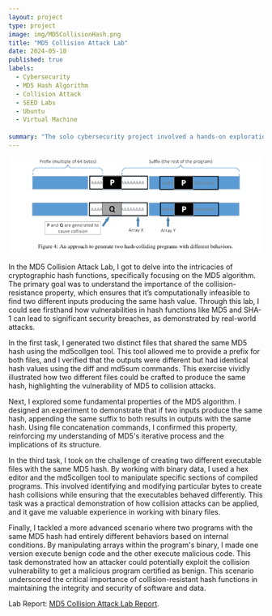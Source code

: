 ```yaml
---
layout: project
type: project
image: img/MD5CollisionHash.png
title: "MD5 Collision Attack Lab"
date: 2024-05-10
published: true
labels:
  - Cybersecurity
  - MD5 Hash Algorithm
  - Collision Attack
  - SEED Labs
  - Ubuntu
  - Virtual Machine

summary: "The solo cybersecurity project involved a hands-on exploration of MD5 collision attacks, including generating hash collisions, understanding the properties of the MD5 algorithm, and creating executable files with identical hashes but different behaviors. This comprehensive learning experience reinforced the importance of adaptability and continuous learning in the dynamic field of cybersecurity."
---
```


<img class="img-fluid" src="../img/Screenshot%202024-05-20%20133427.png">

In the MD5 Collision Attack Lab, I got to delve into the intricacies of cryptographic hash functions, specifically focusing on the MD5 algorithm. The primary goal was to understand the importance of the collision-resistance property, which ensures that it’s computationally infeasible to find two different inputs producing the same hash value. Through this lab, I could see firsthand how vulnerabilities in hash functions like MD5 and SHA-1 can lead to significant security breaches, as demonstrated by real-world attacks.

In the first task, I generated two distinct files that shared the same MD5 hash using the md5collgen tool. This tool allowed me to provide a prefix for both files, and I verified that the outputs were different but had identical hash values using the diff and md5sum commands. This exercise vividly illustrated how two different files could be crafted to produce the same hash, highlighting the vulnerability of MD5 to collision attacks.

Next, I explored some fundamental properties of the MD5 algorithm. I designed an experiment to demonstrate that if two inputs produce the same hash, appending the same suffix to both results in outputs with the same hash. Using file concatenation commands, I confirmed this property, reinforcing my understanding of MD5's iterative process and the implications of its structure.

In the third task, I took on the challenge of creating two different executable files with the same MD5 hash. By working with binary data, I used a hex editor and the md5collgen tool to manipulate specific sections of compiled programs. This involved identifying and modifying particular bytes to create hash collisions while ensuring that the executables behaved differently. This task was a practical demonstration of how collision attacks can be applied, and it gave me valuable experience in working with binary files.

Finally, I tackled a more advanced scenario where two programs with the same MD5 hash had entirely different behaviors based on internal conditions. By manipulating arrays within the program's binary, I made one version execute benign code and the other execute malicious code. This task demonstrated how an attacker could potentially exploit the collision vulnerability to get a malicious program certified as benign. This scenario underscored the critical importance of collision-resistant hash functions in maintaining the integrity and security of software and data.


Lab Report: [MD5 Collision Attack Lab Report](https://docs.google.com/document/d/1-JAO1mbFJmnzzD4WO2j8pjnZzg9QdRZ-UGasOSRzGqQ/edit).
